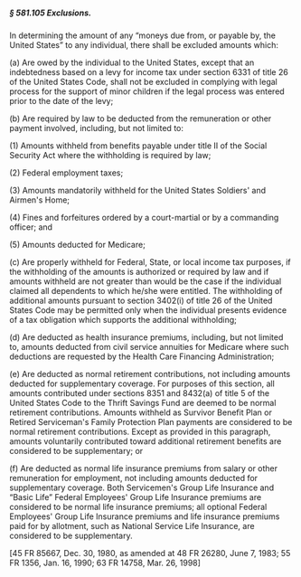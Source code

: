 ##### § 581.105 Exclusions. #####

In determining the amount of any “moneys due from, or payable by, the United States” to any individual, there shall be excluded amounts which:

(a) Are owed by the individual to the United States, except that an indebtedness based on a levy for income tax under section 6331 of title 26 of the United States Code, shall not be excluded in complying with legal process for the support of minor children if the legal process was entered prior to the date of the levy;

(b) Are required by law to be deducted from the remuneration or other payment involved, including, but not limited to:

(1) Amounts withheld from benefits payable under title II of the Social Security Act where the withholding is required by law;

(2) Federal employment taxes;

(3) Amounts mandatorily withheld for the United States Soldiers' and Airmen's Home;

(4) Fines and forfeitures ordered by a court-martial or by a commanding officer; and

(5) Amounts deducted for Medicare;

(c) Are properly withheld for Federal, State, or local income tax purposes, if the withholding of the amounts is authorized or required by law and if amounts withheld are not greater than would be the case if the individual claimed all dependents to which he/she were entitled. The withholding of additional amounts pursuant to section 3402(i) of title 26 of the United States Code may be permitted only when the individual presents evidence of a tax obligation which supports the additional withholding;

(d) Are deducted as health insurance premiums, including, but not limited to, amounts deducted from civil service annuities for Medicare where such deductions are requested by the Health Care Financing Administration;

(e) Are deducted as normal retirement contributions, not including amounts deducted for supplementary coverage. For purposes of this section, all amounts contributed under sections 8351 and 8432(a) of title 5 of the United States Code to the Thrift Savings Fund are deemed to be normal retirement contributions. Amounts withheld as Survivor Benefit Plan or Retired Serviceman's Family Protection Plan payments are considered to be normal retirement contributions. Except as provided in this paragraph, amounts voluntarily contributed toward additional retirement benefits are considered to be supplementary; or

(f) Are deducted as normal life insurance premiums from salary or other remuneration for employment, not including amounts deducted for supplementary coverage. Both Servicemen's Group Life Insurance and “Basic Life” Federal Employees' Group Life Insurance premiums are considered to be normal life insurance premiums; all optional Federal Employees' Group Life Insurance premiums and life insurance premiums paid for by allotment, such as National Service Life Insurance, are considered to be supplementary.

[45 FR 85667, Dec. 30, 1980, as amended at 48 FR 26280, June 7, 1983; 55 FR 1356, Jan. 16, 1990; 63 FR 14758, Mar. 26, 1998]